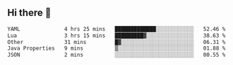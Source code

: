 ## Hi there 👋
<!--START_SECTION:waka-->

```txt
YAML              4 hrs 25 mins   █████████████░░░░░░░░░░░░   52.46 %
Lua               3 hrs 15 mins   █████████▓░░░░░░░░░░░░░░░   38.63 %
Other             31 mins         █▓░░░░░░░░░░░░░░░░░░░░░░░   06.31 %
Java Properties   9 mins          ▒░░░░░░░░░░░░░░░░░░░░░░░░   01.88 %
JSON              2 mins          ░░░░░░░░░░░░░░░░░░░░░░░░░   00.55 %
```

<!--END_SECTION:waka-->
